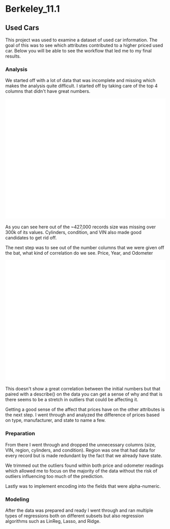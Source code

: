 # Berkeley_11.1
## Used Cars
This project was used to examine a dataset of used car information. The goal of this was to see which attributes contributed to a higher priced used car. Below you will be able to see the workflow that led me to my final results.

### Analysis
We started off with a lot of data that was incomplete and missing which makes the analysis quite difficult. I started off by taking care of the top 4 columns that didn't have great numbers.

![Null Counts](./images/count_of_nulls_by_column.png)

As you can see here out of the ~427,000 records size was missing over 300k of its values. Cylinders, condition, and VIN also made good candidates to get rid off. 

The next step was to see out of the number columns that we were given off the bat, what kind of correlation do we see. Price, Year, and Odometer

![Initial Numbers](./images/initial_number_corr.png)

This doesn't show a great correlation between the initial numbers but that paired with a describe() on the data you can get a sense of why and that is there seems to be a stretch in outliers that could be affecting it.

Getting a good sense of the affect that prices have on the other attributes is the next step. I went through and analyzed the difference of prices based on type, manufacturer, and state to name a few.

### Preparation
From there I went through and dropped the unnecessary columns (size, VIN, region, cylinders, and condition). Region was one that had data for every record but is made redundant by the fact that we already have state.

We trimmed out the outliers found within both price and odometer readings which allowed me to focus on the majority of the data without the risk of outliers influencing too much of the prediction.

Lastly was to implement encoding into the fields that were alpha-numeric.

### Modeling
After the data was prepared and ready I went through and ran multiple types of regressions both on different subsets but also regression algorithms such as LinReg, Lasso, and Ridge.

